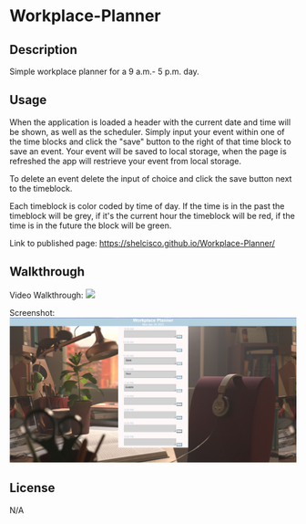 # Workplace-Planner

## Description

Simple workplace planner for a 9 a.m.- 5 p.m. day. 

## Usage

When the application is loaded a header with the current date and time will be shown, as well as the scheduler. Simply input your event within one of the time blocks and click the "save" button to the right of that time block to save an event. Your event will be saved to local storage, when the page is refreshed the app will restrieve your event from local storage. 

To delete an event delete the input of choice and click the save button next to the timeblock. 

Each timeblock is color coded by time of day. If the time is in the past the timeblock will be grey, if it's the current hour the timeblock will be red, if the time is in the future the block will be green.  

Link to published page: https://shelcisco.github.io/Workplace-Planner/

## Walkthrough

Video Walkthrough:
![](https://github.com/Shelcisco/Workplace-Planner/blob/main/assets/image/Workplace%20Planner%20(1).gif)

Screenshot:
![](https://github.com/Shelcisco/Workplace-Planner/blob/main/assets/image/Screenshot%202023-04-24%20203919.png)


## License

N/A
